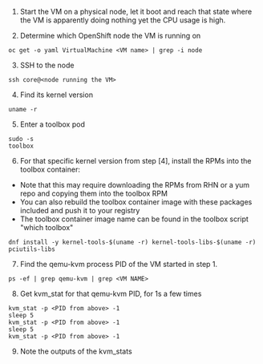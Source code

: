 1. Start the VM on a physical node, let it boot and reach that state where the VM is apparently doing nothing yet the CPU usage is high.

2. Determine which OpenShift node the VM is running on
```console
oc get -o yaml VirtualMachine <VM name> | grep -i node
```

3. SSH to the node
```console
ssh core@<node running the VM>
```

4. Find its kernel version
```console
uname -r
```

5. Enter a toolbox pod
```console
sudo -s
toolbox
```

6. For that specific kernel version from step [4], install the RPMs into the toolbox container:
- Note that this may require downloading the RPMs from RHN or a yum repo and copying them into the toolbox RPM
- You can also rebuild the toolbox container image with these packages included and push it to your registry
- The toolbox container image name can be found in the toolbox script "which toolbox"
```console
dnf install -y kernel-tools-$(uname -r) kernel-tools-libs-$(uname -r) pciutils-libs
```

7. Find the qemu-kvm process PID of the VM started in step 1.
```console
ps -ef | grep qemu-kvm | grep <VM NAME>
```

8. Get kvm_stat for that qemu-kvm PID, for 1s a few times
```console
kvm_stat -p <PID from above> -1
sleep 5
kvm_stat -p <PID from above> -1
sleep 5
kvm_stat -p <PID from above> -1
```

9. Note the outputs of the kvm_stats
